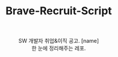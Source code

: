 <div align=center>
  <h1> Brave-Recruit-Script </h1>
  <br /><br />
  SW 개발자 취업&이직 공고.
  [name]
  <br />
	한 눈에 정리해주는 레포.
</div>